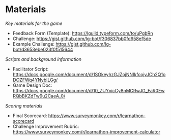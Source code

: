# Materials

_Key materials for the game_

- Feedback Form (Template): https://lguild.typeform.com/to/uPgbRn
- Challenge: https://gist.github.com/lg-bot/f306837bb0fd958ef5de
- Example Challenge: https://gist.github.com/lg-bot/d3653ebe023f0f515644

_Scripts and background information_

- Facilitator Script: https://docs.google.com/document/d/1SOkeyhzGJZojNNIkfcojvJCh2Q1oDOZFWq4YNybILGg/
- Game Design Doc: https://docs.google.com/document/d/10_ZUYvicCy8nMCRwJG_FaR0EwRQbBKZdTw9u2CaeA_0/

_Scoring materials_

- Final Scorecard: https://www.surveymonkey.com/r/learnathon-scorecard
- Challenge Improvement Rubric:  https://www.surveymonkey.com/r/learnathon-improvement-calculator
